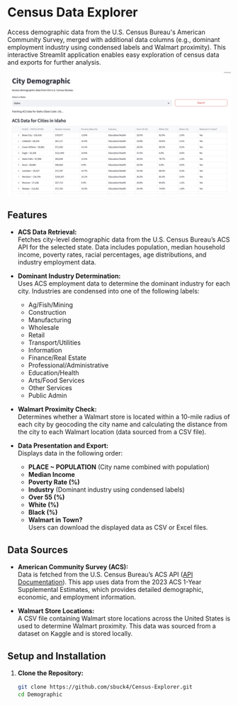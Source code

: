 # Census Data Explorer

Access demographic data from the U.S. Census Bureau's American Community Survey, merged with additional data columns (e.g., dominant employment industry using condensed labels and Walmart proximity). This interactive Streamlit application enables easy exploration of census data and exports for further analysis.

![Screenshot of the City Demographic Application](https://raw.githubusercontent.com/sbuck4/Census-Explorer/main/images/streamlitSC.jpeg)

## Features

- **ACS Data Retrieval:**  
  Fetches city-level demographic data from the U.S. Census Bureau’s ACS API for the selected state. Data includes population, median household income, poverty rates, racial percentages, age distributions, and industry employment data.

- **Dominant Industry Determination:**  
  Uses ACS employment data to determine the dominant industry for each city. Industries are condensed into one of the following labels:
  - Ag/Fish/Mining
  - Construction
  - Manufacturing
  - Wholesale
  - Retail
  - Transport/Utilities
  - Information
  - Finance/Real Estate
  - Professional/Administrative
  - Education/Health
  - Arts/Food Services
  - Other Services
  - Public Admin

- **Walmart Proximity Check:**  
  Determines whether a Walmart store is located within a 10-mile radius of each city by geocoding the city name and calculating the distance from the city to each Walmart location (data sourced from a CSV file).

- **Data Presentation and Export:**  
  Displays data in the following order:
  - **PLACE ~ POPULATION** (City name combined with population)
  - **Median Income**
  - **Poverty Rate (%)**
  - **Industry** (Dominant industry using condensed labels)
  - **Over 55 (%)**
  - **White (%)**
  - **Black (%)**
  - **Walmart in Town?**  
  Users can download the displayed data as CSV or Excel files.

## Data Sources

- **American Community Survey (ACS):**  
  Data is fetched from the U.S. Census Bureau’s ACS API ([API Documentation](https://www.census.gov/data/developers/data-sets/acs-1year.html)). This app uses data from the 2023 ACS 1-Year Supplemental Estimates, which provides detailed demographic, economic, and employment information.

- **Walmart Store Locations:**  
  A CSV file containing Walmart store locations across the United States is used to determine Walmart proximity. This data was sourced from a dataset on Kaggle and is stored locally.

## Setup and Installation

1. **Clone the Repository:**
   ```bash
   git clone https://github.com/sbuck4/Census-Explorer.git
   cd Demographic
